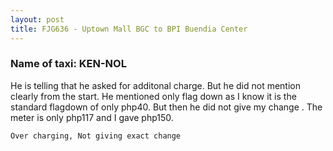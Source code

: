 ```yaml
---
layout: post
title: FJG636 - Uptown Mall BGC to BPI Buendia Center
---
```


### Name of taxi: KEN-NOL

He is telling that he asked for additonal charge. But he did not mention clearly from the start. He mentioned only flag down as I know it is the standard flagdown of only php40.  But then he did not give my change . The meter is only php117 and I gave php150.

```Over charging, Not giving exact change```
